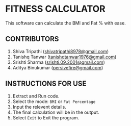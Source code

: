 # **FITNESS CALCULATOR**
This software can calculate the BMI and Fat % with ease.
## **CONTRIBUTORS**
1. Shiva Tripathi (shivatripathi8978@gmail.com)
2. Tanishq Tanwar (tanishqtanwar1976@gmail.com)
3. Srishti Sharma (srishti.09.2001@gmail.com)
4. Aditya Binukumar (persivefire@gmail.com)
## **INSTRUCTIONS FOR USE**
1. Extract and Run code.
2. Select the mode: `BMI` or `Fat Percentage`
3. Input the relevent details.
4. The final calculation will be in the output.
5. Select `Exit` to Exit the program.

